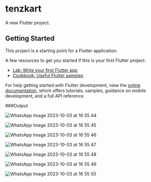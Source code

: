 # tenzkart

A new Flutter project.

## Getting Started

This project is a starting point for a Flutter application.

A few resources to get you started if this is your first Flutter project:

- [Lab: Write your first Flutter app](https://docs.flutter.dev/get-started/codelab)
- [Cookbook: Useful Flutter samples](https://docs.flutter.dev/cookbook)

For help getting started with Flutter development, view the
[online documentation](https://docs.flutter.dev/), which offers tutorials,
samples, guidance on mobile development, and a full API reference.

 
   ###Output
   

![WhatsApp Image 2023-10-03 at 16 55 44](https://github.com/Riyas1208/TenzKart_online_electronic_store/assets/133746059/b02fb114-ec71-4129-ae0f-c9fa924d07c6)


![WhatsApp Image 2023-10-03 at 16 55 45](https://github.com/Riyas1208/TenzKart_online_electronic_store/assets/133746059/a3c070e0-1a6d-4046-90c4-048eb52e7080)


![WhatsApp Image 2023-10-03 at 16 55 46](https://github.com/Riyas1208/TenzKart_online_electronic_store/assets/133746059/681dcf22-4d23-4357-9371-a54b74723aa3)


![WhatsApp Image 2023-10-03 at 16 55 47](https://github.com/Riyas1208/TenzKart_online_electronic_store/assets/133746059/fb156be7-df32-463e-bd4f-dda2ca6b9dd8)


![WhatsApp Image 2023-10-03 at 16 55 48](https://github.com/Riyas1208/TenzKart_online_electronic_store/assets/133746059/6a46274e-9c55-4717-87e0-88a453b84fb6)


![WhatsApp Image 2023-10-03 at 16 55 49](https://github.com/Riyas1208/TenzKart_online_electronic_store/assets/133746059/a9308407-2fb5-40f3-adea-ce0b65f60d5d)


![WhatsApp Image 2023-10-03 at 16 55 50](https://github.com/Riyas1208/TenzKart_online_electronic_store/assets/133746059/1cd1d5c2-674f-4fc1-bce9-4decdf9552be)

